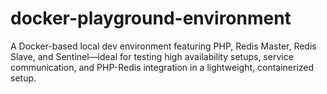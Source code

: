 # docker-playground-environment
A Docker-based local dev environment featuring PHP, Redis Master, Redis Slave, and Sentinel—ideal for testing high availability setups, service communication, and PHP-Redis integration in a lightweight, containerized setup.
